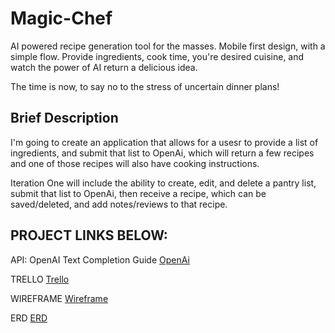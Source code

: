 # Magic-Chef
AI powered recipe generation tool for the masses. Mobile first design, with a simple flow. Provide ingredients, cook time, you're desired cuisine, and watch the power of AI return a delicious idea. 

The time is now, to say no to the stress of uncertain dinner plans!

## Brief Description

I'm going to create an application that allows for a usesr to provide a list of ingredients, and submit that list to OpenAi, which will return a few recipes and one of those recipes will also have cooking instructions. 

Iteration One will include the ability to create, edit, and delete a pantry list, submit that list to OpenAi, then receive a recipe, which can be saved/deleted, and add notes/reviews to that recipe. 


## PROJECT LINKS BELOW:

API: OpenAI Text Completion Guide [OpenAi](https://platform.openai.com/docs/guides/completion/introduction)

TRELLO [Trello](https://trello.com/invite/b/tBpX9Gzk/ATTI59503739140a04329c7d6576fae8fffb619A3BEF/project-4)

WIREFRAME [Wireframe](https://whimsical.com/magic-chef-wireframe-B48yXvFYpwDH9TVwXqfeeX)

ERD [ERD](https://lucid.app/lucidchart/609dcab5-73b2-47c5-8ae7-0c050f1fa3d6/edit?viewport_loc=-4%2C-110%2C2282%2C1324%2C0_0&invitationId=inv_f393d7ef-0707-4152-9882-3d15efa74679)
